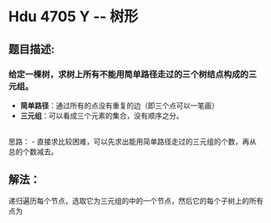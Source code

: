  Hdu 4705 Y -- 树形
=
题目描述:
-
### 给定一棵树，求树上所有不能用简单路径走过的三个树结点构成的三元组。

+ **简单路径**：通过所有的点没有重复的边（即三个点可以一笔画）
+ **三元组**：可以看成三个元素的集合，没有顺序之分。

<br>
思路：
-
直接求比较困难，可以先求出能用简单路径走过的三元组的个数，再从总的个数减去。  
<br>

解法：
-
递归遍历每个节点，选取它为三元组的中的一个节点，然后它的每个子树上的所有点为



